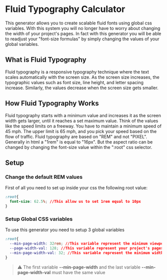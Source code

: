 # Fluid Typography Calculator
This generator allows you to create scalable fluid fonts using global css variables. With this system you will no longer have to worry about changing the width of your project's pages. In fact with this generator you will be able to readjust your "font-size formulas" by simply changing the values ​​of your global variables.

## What is Fluid Typography
Fluid typography is a responsive typography technique where the text scales automatically with the screen size. As the screen size increases, the typographic values such as font size, line height, and letter spacing increase. Similarly, the values decrease when the screen size gets smaller.

## How Fluid Typography Works
Fluid typography starts with a minimum value and increases it as the screen width gets larger, until it reaches a set maximum value. Think of the values like the speed limits on a freeway. You have to maintain a minimum speed of 45 mph. The upper limit is 65 mph, and you pick your speed based on the flow of traffic.
Fluid typography are based on "REM" and not "PIXEL". Generally in html a "1rem" is equal to "16px". But the aspect ratio can be changed by changing the font-size value within the ":root" css selector.
 
## Setup
### Change the default REM values
First of all you need to set up inside your css the following root value:
```css
:root{
  font-size: 62.5%; //This allow us to set 1rem equal to 10px
}
```
### Setup Global CSS variables
To use this generator you need to setup 3 global variables
```css
:root{
  --min-page-width: 32rem; //This variable represent the minimum viewport of your project
  --page-width-val: 128; //This variable represent your project's pages width and the target to start the font-size scaling
  --min-page-width-val: 32; //This variable represent the minimum width and the target to finish the font-size scaling
}
```
> :warning: The first variable **--min-page-width** and the last variable **--min-page-width-val** must have the same value
